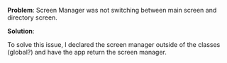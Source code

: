 **Problem**: 
Screen Manager was not switching between main screen and directory screen. 

**Solution**:

To solve this issue, I declared the screen manager outside of the classes (global?) 
and have the app return the screen manager. 